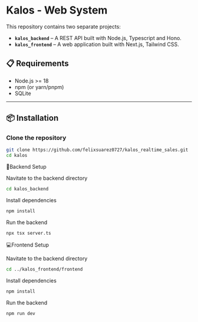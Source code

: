 # Kalos - Web System

This repository contains two separate projects:

- **`kalos_backend`** – A REST API built with Node.js, Typescript and Hono.
- **`kalos_frontend`** – A web application built with Next.js, Tailwind CSS.

## 📋 Requirements

- Node.js >= 18
- npm (or yarn/pnpm)
- SQLite

---

## 📦 Installation

### Clone the repository

```bash
git clone https://github.com/felixsuarez0727/kalos_realtime_sales.git
cd kalos
```


🔧Backend Setup


Navitate to the backend directory

```bash
cd kalos_backend
```
Install dependencies

```bash
npm install
```
Run the backend

```bash
npx tsx server.ts 
```

💻Frontend Setup


Navitate to the backend directory

```bash
cd ../kalos_frontend/frontend
```
Install dependencies

```bash
npm install
```
Run the backend

```bash
npm run dev
```
